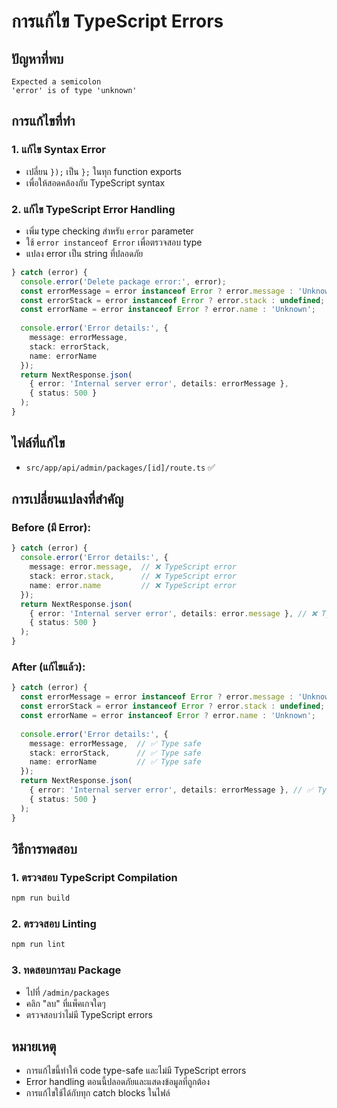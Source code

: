 # การแก้ไข TypeScript Errors

## ปัญหาที่พบ
```
Expected a semicolon
'error' is of type 'unknown'
```

## การแก้ไขที่ทำ

### 1. **แก้ไข Syntax Error**
- เปลี่ยน `});` เป็น `};` ในทุก function exports
- เพื่อให้สอดคล้องกับ TypeScript syntax

### 2. **แก้ไข TypeScript Error Handling**
- เพิ่ม type checking สำหรับ `error` parameter
- ใช้ `error instanceof Error` เพื่อตรวจสอบ type
- แปลง error เป็น string ที่ปลอดภัย

```typescript
} catch (error) {
  console.error('Delete package error:', error);
  const errorMessage = error instanceof Error ? error.message : 'Unknown error';
  const errorStack = error instanceof Error ? error.stack : undefined;
  const errorName = error instanceof Error ? error.name : 'Unknown';
  
  console.error('Error details:', {
    message: errorMessage,
    stack: errorStack,
    name: errorName
  });
  return NextResponse.json(
    { error: 'Internal server error', details: errorMessage },
    { status: 500 }
  );
}
```

## ไฟล์ที่แก้ไข
- `src/app/api/admin/packages/[id]/route.ts` ✅

## การเปลี่ยนแปลงที่สำคัญ

### **Before (มี Error):**
```typescript
} catch (error) {
  console.error('Error details:', {
    message: error.message,  // ❌ TypeScript error
    stack: error.stack,      // ❌ TypeScript error
    name: error.name         // ❌ TypeScript error
  });
  return NextResponse.json(
    { error: 'Internal server error', details: error.message }, // ❌ TypeScript error
    { status: 500 }
  );
}
```

### **After (แก้ไขแล้ว):**
```typescript
} catch (error) {
  const errorMessage = error instanceof Error ? error.message : 'Unknown error';
  const errorStack = error instanceof Error ? error.stack : undefined;
  const errorName = error instanceof Error ? error.name : 'Unknown';
  
  console.error('Error details:', {
    message: errorMessage,  // ✅ Type safe
    stack: errorStack,      // ✅ Type safe
    name: errorName         // ✅ Type safe
  });
  return NextResponse.json(
    { error: 'Internal server error', details: errorMessage }, // ✅ Type safe
    { status: 500 }
  );
}
```

## วิธีการทดสอบ

### 1. **ตรวจสอบ TypeScript Compilation**
```bash
npm run build
```

### 2. **ตรวจสอบ Linting**
```bash
npm run lint
```

### 3. **ทดสอบการลบ Package**
- ไปที่ `/admin/packages`
- คลิก "ลบ" ที่แพ็คเกจใดๆ
- ตรวจสอบว่าไม่มี TypeScript errors

## หมายเหตุ
- การแก้ไขนี้ทำให้ code type-safe และไม่มี TypeScript errors
- Error handling ตอนนี้ปลอดภัยและแสดงข้อมูลที่ถูกต้อง
- การแก้ไขใช้ได้กับทุก catch blocks ในไฟล์

